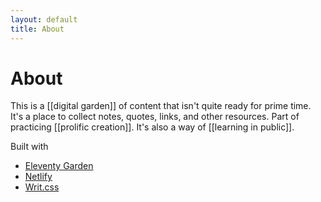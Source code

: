 ```yaml
---
layout: default
title: About
---
```

# About

This is a [[digital garden]] of content that isn't quite ready for prime time. It's a place to collect notes, quotes, links, and other resources. Part of practicing [[prolific creation]]. It's also a way of [[learning in public]].

Built with
* [Eleventy Garden](https://github.com/binyamin/eleventy-garden)
* [Netlify](http://netlify.com/)
* [Writ.css](https://writ.cmcenroe.me/)